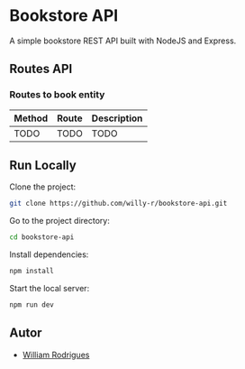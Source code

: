 # Bookstore API

A simple bookstore REST API built with NodeJS and Express.

## Routes API

### Routes to book entity

| Method | Route | Description |
| ------ | ----- | ----------- |
| TODO | TODO | TODO |


## Run Locally

Clone the project:

```bash
git clone https://github.com/willy-r/bookstore-api.git
```

Go to the project directory:

```bash
cd bookstore-api
```

Install dependencies:

```bash
npm install
```

Start the local server:

```bash
npm run dev
```


## Autor

- [William Rodrigues](https://github.com/willy-r)
